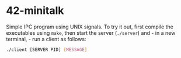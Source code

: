 # 42-minitalk
Simple IPC program using UNIX signals. To try it out, first compile the executables using `make`, then start the server (`./server`) and - in a new terminal, - run a client as follows:
```bash
./client [SERVER PID] [MESSAGE]
``` 
